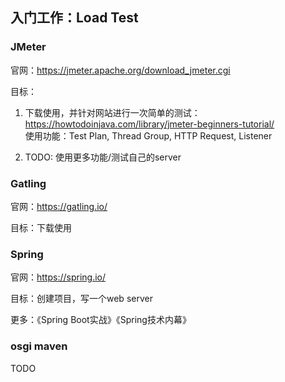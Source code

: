 ## 入门工作：Load Test

### JMeter

官网：https://jmeter.apache.org/download_jmeter.cgi    

目标：

1. 下载使用，并针对网站进行一次简单的测试：
https://howtodoinjava.com/library/jmeter-beginners-tutorial/  
使用功能：Test Plan, Thread Group, HTTP Request, Listener

2. TODO: 使用更多功能/测试自己的server

### Gatling

官网：https://gatling.io/    

目标：下载使用  



### Spring 

官网：https://spring.io/    

目标：创建项目，写一个web server    

更多：《Spring Boot实战》《Spring技术内幕》  

### osgi maven

TODO
